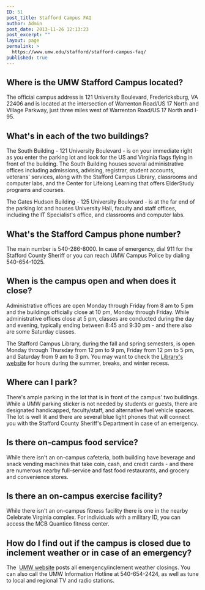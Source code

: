 ```yaml
---
ID: 51
post_title: Stafford Campus FAQ
author: Admin
post_date: 2013-11-26 12:13:23
post_excerpt: ""
layout: page
permalink: >
  https://www.umw.edu/stafford/stafford-campus-faq/
published: true
---
```

<h2>Where is the UMW Stafford Campus located?</h2>
The official campus address is 121 University Boulevard, Fredericksburg, VA 22406 and is located at the intersection of Warrenton Road/US 17 North and Village Parkway, just three miles west of Warrenton Road/US 17 North and I-95.
<h2>What's in each of the two buildings?</h2>
The South Building - 121 University Boulevard - is on your immediate right as you enter the parking lot and look for the US and Virginia flags flying in front of the building. The South Building houses several administrative offices including admissions, advising, registrar, student accounts, veterans' services, along with the Stafford Campus Library, classrooms and computer labs, and the Center for Lifelong Learning that offers ElderStudy programs and courses.

The Gates Hudson Building - 125 University Boulevard - is at the far end of the parking lot and houses University Hall, faculty and staff offices, including the IT Specialist's office, and classrooms and computer labs.
<h2>What's the Stafford Campus phone number?</h2>
The main number is 540-286-8000. In case of emergency, dial 911 for the Stafford County Sheriff or you can reach UMW Campus Police by dialing 540-654-1025.
<h2>When is the campus open and when does it close?</h2>
Administrative offices are open Monday through Friday from 8 am to 5 pm and the buildings officially close at 10 pm, Monday through Friday. While administrative offices close at 5 pm, classes are conducted during the day and evening, typically ending between 8:45 and 9:30 pm - and there also are some Saturday classes.

The Stafford Campus Library, during the fall and spring semesters, is open Monday through Thursday from 12 pm to 9 pm, Friday from 12 pm to 5 pm, and Saturday from 9 am to 3 pm. You may want to check the <a href="http://libraries.umw.edu/?stafford">Library's website</a> for hours during the summer, breaks, and winter recess.
<h2>Where can I park?</h2>
There's ample parking in the lot that is in front of the campus' two buildings. While a UMW parking sticker is not needed by students or guests, there are designated handicapped, faculty/staff, and alternative fuel vehicle spaces. The lot is well lit and there are several blue light phones that will connect you with the Stafford County Sheriff's Department in case of an emergency.
<h2>Is there on-campus food service?</h2>
While there isn't an on-campus cafeteria, both building have beverage and snack vending machines that take coin, cash, and credit cards - and there are numerous nearby full-service and fast food restaurants, and grocery and convenience stores.
<h2>Is there an on-campus exercise facility?</h2>
While there isn't an on-campus fitness facility there is one in the nearby Celebrate Virginia complex. For individuals with a military ID, you can access the MCB Quantico fitness center.
<h2>How do I find out if the campus is closed due to inclement weather or in case of an emergency?</h2>
The  <a href="http://www.umw.edu">UMW website</a> posts all emergency/inclement weather closings. You can also call the UMW Information Hotline at 540-654-2424, as well as tune to local and regional TV and radio stations.